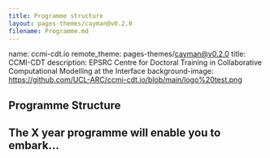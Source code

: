 ```yaml
---
title: Programme structure
layout: pages-themes/cayman@v0.2.0
filename: Programme.md
---
```


name: ccmi-cdt.io
remote_theme: pages-themes/cayman@v0.2.0
title: CCMI-CDT 
description: EPSRC Centre for Doctoral Training in Collaborative Computational Modelling at the Interface
background-image: https://github.com/UCL-ARC/ccmi-cdt.io/blob/main/logo%20test.png

## Programme Structure
## The X year programme will enable you to embark...
